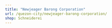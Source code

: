 ```yaml
---
title: "Newjeager Barong Corporation"
url: /quezon-city/newjeager-barong-corporation/
shop: Schneiderei
---
```

